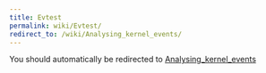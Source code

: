 ```yaml
---
title: Evtest
permalink: wiki/Evtest/
redirect_to: /wiki/Analysing_kernel_events/
---
```


You should automatically be redirected to [Analysing_kernel_events](/wiki/Analysing_kernel_events/)
